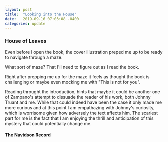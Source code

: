 ```yaml
---
layout: post
title:  "Looking into the House"
date:   2019-09-16 07:03:08 -0400
categories: update
---
```


### House of Leaves
Even before I open the book, the cover illustration preped me up to be ready to navigate through a maze.

What sort of maze?
That I'll need to figure out as I read the book.

Right after prepping me up for the maze it feels as thought the book is challenging or maybe even mocking me with "This is not for you".

Reading throught the introduction, hints that maybe it could be another one of Zampano's attempt to dissuade the reader of his work, both Johnny Truant and me. While that could indeed have been the case it only made me more curious and at this point I am empathazing with Johnny's curiosity, which is worrisome given how adversely the text affects him. The scariest part for me is the fact that I am enjoying the thrill and anticipation of this mystery that could potentially change me.

#### The Navidson Record
